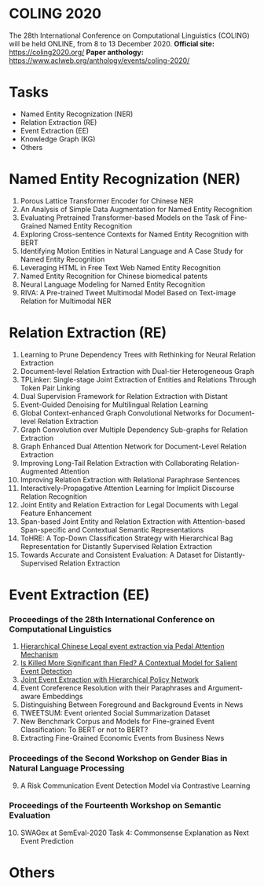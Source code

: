 # COLING 2020
The 28th International Conference on Computational Linguistics (COLING) will be held ONLINE, from 8 to 13 December 2020. 
**Official site:**  <https://coling2020.org/>
**Paper anthology:** <https://www.aclweb.org/anthology/events/coling-2020/>

# Tasks
- Named Entity Recognization (NER)
- Relation Extraction (RE)
- Event Extraction (EE)
- Knowledge Graph (KG)
- Others

# Named Entity Recognization (NER)
1. Porous Lattice Transformer Encoder for Chinese NER 
2. An Analysis of Simple Data Augmentation for Named Entity Recognition
3. Evaluating Pretrained Transformer-based Models on the Task of Fine-Grained Named Entity Recognition
4. Exploring Cross-sentence Contexts for Named Entity Recognition with BERT
5. Identifying Motion Entities in Natural Language and A Case Study for Named Entity Recognition
6. Leveraging HTML in Free Text Web Named Entity Recognition
7. Named Entity Recognition for Chinese biomedical patents
8. Neural Language Modeling for Named Entity Recognition
9. RIVA: A Pre-trained Tweet Multimodal Model Based on Text-image Relation for Multimodal NER
# Relation Extraction (RE)
1. Learning to Prune Dependency Trees with Rethinking for Neural Relation Extraction 
2. Document-level Relation Extraction with Dual-tier Heterogeneous Graph 
3. TPLinker: Single-stage Joint Extraction of Entities and Relations Through Token Pair Linking 
4. Dual Supervision Framework for Relation Extraction with Distant
5. Event-Guided Denoising for Multilingual Relation Learning
6. Global Context-enhanced Graph Convolutional Networks for Document-level Relation Extraction
7. Graph Convolution over Multiple Dependency Sub-graphs for Relation Extraction
8. Graph Enhanced Dual Attention Network for Document-Level Relation Extraction
9. Improving Long-Tail Relation Extraction with Collaborating Relation-Augmented Attention
10. Improving Relation Extraction with Relational Paraphrase Sentences
11. Interactively-Propagative Attention Learning for Implicit Discourse Relation Recognition
12. Joint Entity and Relation Extraction for Legal Documents with Legal Feature Enhancement
13. Span-based Joint Entity and Relation Extraction with Attention-based Span-specific and Contextual Semantic Representations
14. ToHRE: A Top-Down Classification Strategy with Hierarchical Bag Representation for Distantly Supervised Relation Extraction
15. Towards Accurate and Consistent Evaluation: A Dataset for Distantly-Supervised Relation Extraction
# Event Extraction (EE)
### Proceedings of the 28th International Conference on Computational Linguistics
1. [Hierarchical Chinese Legal event extraction via Pedal Attention Mechanism](EE/1.%20Hierarchical%20Chinese%20Legal%20event%20extraction%20via%20Pedal%20Attention%20Mechanism.md)
2. [Is Killed More Significant than Fled? A Contextual Model for Salient Event Detection](EE/2.%20Is%20Killed%20More%20Significant%20than%20Fled?_A%20Contextual%20Model%20for%20Salient%20Event%20Detection.md)
3. [Joint Event Extraction with Hierarchical Policy Network](EE/3.%20Joint%20Event%20Extraction%20with%20Hierarchical%20Policy%20Network.md)
4. Event Coreference Resolution with their Paraphrases and Argument-aware Embeddings
5. Distinguishing Between Foreground and Background Events in News
6. TWEETSUM: Event oriented Social Summarization Dataset
7. New Benchmark Corpus and Models for Fine-grained Event Classification: To BERT or not to BERT?
8. Extracting Fine-Grained Economic Events from Business News

### Proceedings of the Second Workshop on Gender Bias in Natural Language Processing
9. A Risk Communication Event Detection Model via Contrastive Learning
### Proceedings of the Fourteenth Workshop on Semantic Evaluation
10. SWAGex at SemEval-2020 Task 4: Commonsense Explanation as Next Event Prediction
# Others
